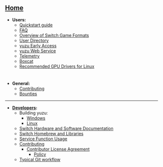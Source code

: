 [Home](https://github.com/yuzu-emu/yuzu/wiki)
---
  * **Users:**
    * [Quickstart guide](https://yuzu-emu.org/help/quickstart/)
    * [FAQ](https://github.com/yuzu-emu/yuzu/wiki/FAQ)
    * [Overview of Switch Game Formats](https://github.com/yuzu-emu/yuzu/wiki/Overview-of-Switch-Game-Formats)
    * [User Directory](https://github.com/yuzu-emu/yuzu/wiki/User-Directory)
    * [yuzu Early Access](https://yuzu-emu.org/help/early-access/)
    * [yuzu Web Service](https://github.com/yuzu-emu/yuzu/wiki/yuzu-Web-Service)
    * [Telemetry](https://yuzu-emu.org/help/feature/telemetry/)
    * [Boxcat](https://yuzu-emu.org/help/feature/boxcat/)
    * [Recommended GPU Drivers for Linux](https://github.com/yuzu-emu/yuzu/wiki/Recommended-GPU-Drivers-for-Linux)

#
  * **General:**
    * [Contributing](https://github.com/yuzu-emu/yuzu/wiki/Contributing)
    * [Bounties](https://yuzu-emu.org/bounties/)

---

  * **[Developers](https://github.com/yuzu-emu/yuzu/wiki/Developer-Information):**
    * Building yuzu:
        * [Windows](https://github.com/yuzu-emu/yuzu/wiki/Building-for-Windows)
        * [Linux](https://github.com/yuzu-emu/yuzu/wiki/Building-for-Linux)
    * [Switch Hardware and Software Documentation](https://github.com/yuzu-emu/yuzu/wiki/Switch-Hardware-and-Software)
    * [Switch Homebrew and Libraries](https://github.com/yuzu-emu/yuzu/wiki/Switch-Homebrew)
    * [Service Function Usage](https://github.com/yuzu-emu/yuzu/wiki/Service-Function-Usage)
    * [Contributing](https://github.com/yuzu-emu/yuzu/wiki/Contributing#contributing)
        * [Contributor License Agreement](https://github.com/yuzu-emu/yuzu/wiki/Contributor-License-Agreement)
            * [Policy](https://github.com/yuzu-emu/yuzu/wiki/Contributor-License-Agreement-Policy)
    * [Typical Git workflow](https://github.com/yuzu-emu/yuzu/wiki/Typical-Git-Workflow)

